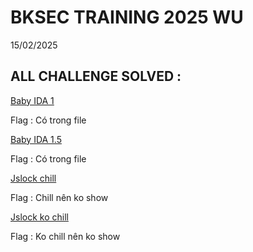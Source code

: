 # BKSEC TRAINING 2025 WU
15/02/2025
## ALL CHALLENGE SOLVED :

[Baby IDA 1](./baby_ida_1)

Flag : Có trong file

[Baby IDA 1.5](./baby_ida_1,5)

Flag : Có trong file

[Jslock chill](./jslock_chill)

Flag : Chill nên ko show

[Jslock ko chill](./jslock_ko_chill(jslock2))

Flag : Ko chill nên ko show
